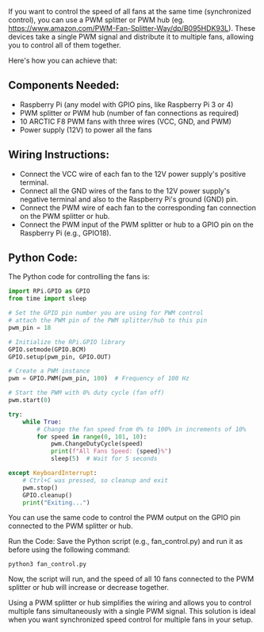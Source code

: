 If you want to control the speed of all fans at the same time (synchronized control), you can use a PWM splitter or PWM hub (eg. https://www.amazon.com/PWM-Fan-Splitter-Way/dp/B095HDK93L). These devices take a single PWM signal and distribute it to multiple fans, allowing you to control all of them together.

Here's how you can achieve that:

## Components Needed:

- Raspberry Pi (any model with GPIO pins, like Raspberry Pi 3 or 4)
- PWM splitter or PWM hub (number of fan connections as required)
- 10 ARCTIC F8 PWM fans with three wires (VCC, GND, and PWM)
- Power supply (12V) to power all the fans

## Wiring Instructions:

- Connect the VCC wire of each fan to the 12V power supply's positive terminal.
- Connect all the GND wires of the fans to the 12V power supply's negative terminal and also to the Raspberry Pi's ground (GND) pin.
- Connect the PWM wire of each fan to the corresponding fan connection on the PWM splitter or hub.
- Connect the PWM input of the PWM splitter or hub to a GPIO pin on the Raspberry Pi (e.g., GPIO18).

## Python Code: 

The Python code for controlling the fans is:

```python
import RPi.GPIO as GPIO
from time import sleep

# Set the GPIO pin number you are using for PWM control
# attach the PWM pin of the PWM splitter/hub to this pin
pwm_pin = 18

# Initialize the RPi.GPIO library
GPIO.setmode(GPIO.BCM)
GPIO.setup(pwm_pin, GPIO.OUT)

# Create a PWM instance
pwm = GPIO.PWM(pwm_pin, 100)  # Frequency of 100 Hz

# Start the PWM with 0% duty cycle (fan off)
pwm.start(0)

try:
    while True:
        # Change the fan speed from 0% to 100% in increments of 10%
        for speed in range(0, 101, 10):
            pwm.ChangeDutyCycle(speed)
            print(f"All Fans Speed: {speed}%")
            sleep(5)  # Wait for 5 seconds

except KeyboardInterrupt:
    # Ctrl+C was pressed, so cleanup and exit
    pwm.stop()
    GPIO.cleanup()
    print("Exiting...")

``` 

You can use the same code to control the PWM output on the GPIO pin connected to the PWM splitter or hub.

Run the Code: Save the Python script (e.g., fan_control.py) and run it as before using the following command:

`python3 fan_control.py`

Now, the script will run, and the speed of all 10 fans connected to the PWM splitter or hub will increase or decrease together.

Using a PWM splitter or hub simplifies the wiring and allows you to control multiple fans simultaneously with a single PWM signal. This solution is ideal when you want synchronized speed control for multiple fans in your setup.
